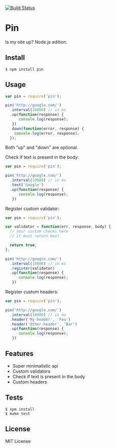 [![Build Status](https://secure.travis-ci.org/vesln/pin.png)](http://travis-ci.org/vesln/pin)

# Pin

Is my site up? Node.js edition.

## Install

```	
$ npm install pin
```

## Usage

```js
var pin = require('pin');

pin('http://google.com/')
  .interval(10000) // in ms
  .up(function(response) {
      console.log(response);
   })
  .down(function(error, response) {
    console.log(error, response);
  });
```

Both "up" and "down" are optional.

Check if text is present in the body:

```js
var pin = require('pin');

pin('http://google.com/')
  .interval(10000) // in ms
  .text('Google')
  .up(function(response) {
      console.log(response);
   })
```

Register custom validator:

```js
var pin = require('pin');

var validator = function(err, response, body) {
  // your custom checks here
  // it must return bool

  return true;
};

pin('http://google.com/')
  .interval(10000) // in ms
  .register(validator)
  .up(function(response) {
      console.log(response);
   })
```

Register custom headers:

```js
var pin = require('pin');

pin('http://google.com/')
  .interval(10000) // in ms
  .header('My-header', 'Foo')
  .header('Other-header', 'Bar')
  .up(function(response) {
      console.log(response);
   })
```

## Features

- Super minimalistic api
- Custom validators
- Check if text is present in the body
- Custom headers

## Tests
	
```
$ npm install
$ make test
```

## License

MIT License
